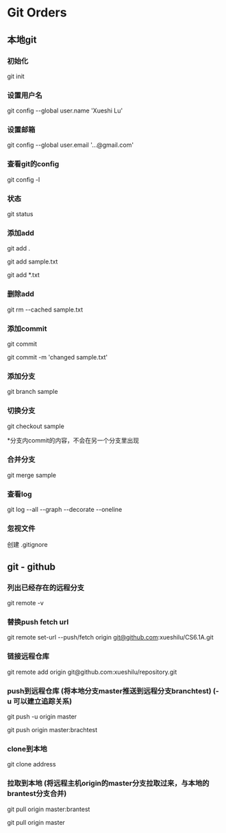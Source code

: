 # Git Orders

## 本地git

### 初始化
git init

### 设置用户名
git config --global user.<span>name</span> 'Xueshi Lu'

### 设置邮箱
git config --global user.email '...@<span>gmail</span>.com'

### 查看git的config
git config -l

### 状态
git status

### 添加add
git add .

git add sample.txt

git add *.txt

### 删除add
git rm --cached sample.txt

### 添加commit
git commit

git commit -m 'changed sample.txt'

### 添加分支
git branch sample

### 切换分支
git checkout sample

*分支内commit的内容，不会在另一个分支里出现

### 合并分支
git merge sample

### 查看log
git log --all --graph --decorate --oneline

### 忽视文件
创建 .gitignore

## git - github

### 列出已经存在的远程分支
git remote -v

### 替换push fetch url
git remote set-url --push/fetch origin git@github.com:xueshilu/CS6.1A.git

### 链接远程仓库
git remote add origin git@<span>github</span>.com:xueshilu/repository.git

### push到远程仓库 (将本地分支master推送到远程分支branchtest) (-u 可以建立追踪关系)
git push -u origin master

git push origin master:brachtest

### clone到本地
git clone address

### 拉取到本地 (将远程主机origin的master分支拉取过来，与本地的brantest分支合并)
git pull origin master:brantest

git pull origin master
